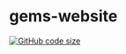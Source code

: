 # gems-website

[![GitHub code size](https://img.shields.io/github/repo-size/LK152/gems-website)](https://github.com/LK152/gems-website)
